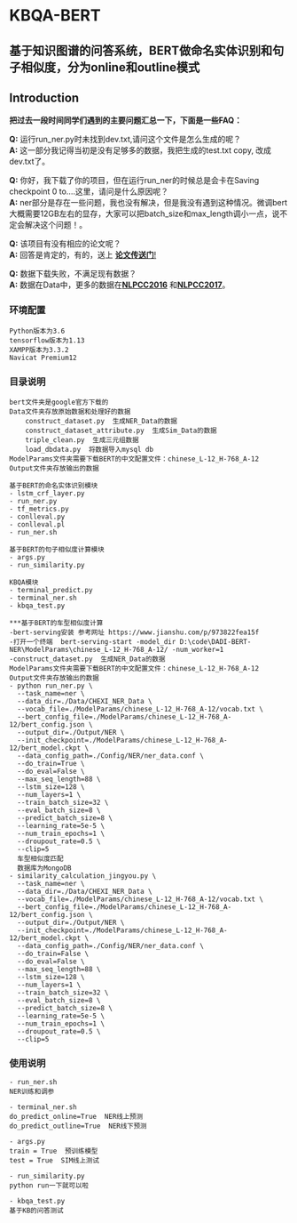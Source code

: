 # KBQA-BERT
## 基于知识图谱的问答系统，BERT做命名实体识别和句子相似度，分为online和outline模式

## Introduction

**把过去一段时间同学们遇到的主要问题汇总一下，下面是一些FAQ：**  
  
**Q:** 运行run_ner.py时未找到dev.txt,请问这个文件是怎么生成的呢？  
**A:** 这一部分我记得当初是没有足够多的数据，我把生成的test.txt copy, 改成dev.txt了。  
  
**Q:** 你好，我下载了你的项目，但在运行run_ner的时候总是会卡在Saving checkpoint 0 to....这里，请问是什么原因呢？  
**A:** ner部分是存在一些问题，我也没有解决，但是我没有遇到这种情况。微调bert大概需要12GB左右的显存，大家可以把batch_size和max_length调小一点，说不定会解决这个问题！。  
  
**Q:** 该项目有没有相应的论文呢？  
**A:** 回答是肯定的，有的，送上 [**论文传送门**!](http://www.cnki.com.cn/Article/CJFDTotal-DLXZ201705041.htm)  

**Q:** 数据下载失败，不满足现有数据？  
**A:** 数据在Data中，更多的数据在[**NLPCC2016**](http://tcci.ccf.org.cn/conference/2016/pages/page05_evadata.html) 和[**NLPCC2017**](http://tcci.ccf.org.cn/conference/2017/taskdata.php)。    

### 环境配置

    Python版本为3.6
    tensorflow版本为1.13
    XAMPP版本为3.3.2
    Navicat Premium12
    
### 目录说明

    bert文件夹是google官方下载的
    Data文件夹存放原始数据和处理好的数据
        construct_dataset.py  生成NER_Data的数据
        construct_dataset_attribute.py  生成Sim_Data的数据
        triple_clean.py  生成三元组数据
        load_dbdata.py  将数据导入mysql db
    ModelParams文件夹需要下载BERT的中文配置文件：chinese_L-12_H-768_A-12
    Output文件夹存放输出的数据
    
    基于BERT的命名实体识别模块
    - lstm_crf_layer.py
    - run_ner.py
    - tf_metrics.py
    - conlleval.py
    - conlleval.pl
    - run_ner.sh
    
    基于BERT的句子相似度计算模块
    - args.py
    - run_similarity.py
    
    KBQA模块
    - terminal_predict.py
    - terminal_ner.sh
    - kbqa_test.py
	
    ***基于BERT的车型相似度计算
	-bert-serving安装 参考网址 https://www.jianshu.com/p/973822fea15f
	-打开一个终端  bert-serving-start -model_dir D:\code\DADI-BERT-NER\ModelParams\chinese_L-12_H-768_A-12/ -num_worker=1
	-construct_dataset.py  生成NER_Data的数据
	ModelParams文件夹需要下载BERT的中文配置文件：chinese_L-12_H-768_A-12
    Output文件夹存放输出的数据
	- python run_ner.py \
      --task_name=ner \
      --data_dir=./Data/CHEXI_NER_Data \
      --vocab_file=./ModelParams/chinese_L-12_H-768_A-12/vocab.txt \
      --bert_config_file=./ModelParams/chinese_L-12_H-768_A-12/bert_config.json \
      --output_dir=./Output/NER \
      --init_checkpoint=./ModelParams/chinese_L-12_H-768_A-12/bert_model.ckpt \
      --data_config_path=./Config/NER/ner_data.conf \
      --do_train=True \
      --do_eval=False \
      --max_seq_length=88 \
      --lstm_size=128 \
      --num_layers=1 \
      --train_batch_size=32 \
      --eval_batch_size=8 \
      --predict_batch_size=8 \
      --learning_rate=5e-5 \
      --num_train_epochs=1 \
      --droupout_rate=0.5 \
      --clip=5
      车型相似度匹配
      数据库为MongoDB
    - similarity_calculation_jingyou.py \
      --task_name=ner \
      --data_dir=./Data/CHEXI_NER_Data \
      --vocab_file=./ModelParams/chinese_L-12_H-768_A-12/vocab.txt \
      --bert_config_file=./ModelParams/chinese_L-12_H-768_A-12/bert_config.json \
      --output_dir=./Output/NER \
      --init_checkpoint=./ModelParams/chinese_L-12_H-768_A-12/bert_model.ckpt \
      --data_config_path=./Config/NER/ner_data.conf \
      --do_train=False \
      --do_eval=False \
      --max_seq_length=88 \
      --lstm_size=128 \
      --num_layers=1 \
      --train_batch_size=32 \
      --eval_batch_size=8 \
      --predict_batch_size=8 \
      --learning_rate=5e-5 \
      --num_train_epochs=1 \
      --droupout_rate=0.5 \
      --clip=5
    
 ### 使用说明
    
    - run_ner.sh
    NER训练和调参
    
    - terminal_ner.sh
    do_predict_online=True  NER线上预测
    do_predict_outline=True  NER线下预测
    
    - args.py
    train = True  预训练模型
    test = True  SIM线上测试
    
    - run_similarity.py
    python run一下就可以啦
    
    - kbqa_test.py
    基于KB的问答测试
  

    
